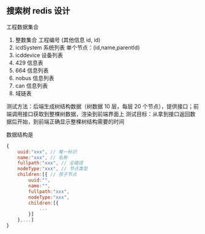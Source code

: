 ## 搜索树 redis 设计

工程数据集合

1. 整数集合 工程编号 (其他信息 id, id)
2. icdSystem 系统列表
   单个节点：(id,name,parentId)
3. icddevice 设备列表
4. 429 信息表
5. 664 信息列表
6. nobus 信息列表
7. can 信息列表
8. 域链表

测试方法：后端生成树结构数据（树数据 10 层，每层 20 个节点），提供接口；前端调用接口获取到整棵树数据，渲染到前端界面上
测试目标：从拿到接口返回数据后开始，到前端正确显示整棵树结构需要的时间

数据结构是

```js
{
    uuid:"xxx", // 唯一标识
    name:"xxx", // 名称
    fullpath:"xxx", // 全路径
    nodeType:"xxx", // 节点类型
    children:[{ // 孩子节点
        uuid:"",
        name:"",
        fullpath:"xxx",
        nodeType:"xxx",
        children:[{
            ...
        }]
    },...]
}
```
